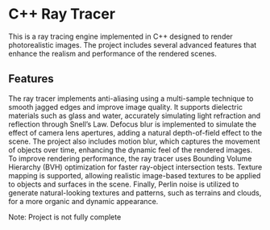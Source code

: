 # C++ Ray Tracer
This is a ray tracing engine implemented in C++ designed to render photorealistic images. The project includes several advanced features that enhance the realism and performance of the rendered scenes.

## Features
The ray tracer implements anti-aliasing using a multi-sample technique to smooth jagged edges and improve image quality. It supports dielectric materials such as glass and water, accurately simulating light refraction and reflection through Snell’s Law. Defocus blur is implemented to simulate the effect of camera lens apertures, adding a natural depth-of-field effect to the scene. The project also includes motion blur, which captures the movement of objects over time, enhancing the dynamic feel of the rendered images. To improve rendering performance, the ray tracer uses Bounding Volume Hierarchy (BVH) optimization for faster ray-object intersection tests. Texture mapping is supported, allowing realistic image-based textures to be applied to objects and surfaces in the scene. Finally, Perlin noise is utilized to generate natural-looking textures and patterns, such as terrains and clouds, for a more organic and dynamic appearance.

Note: Project is not fully complete
